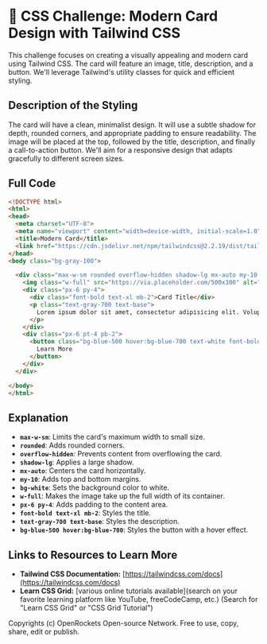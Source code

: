 # 🐞 CSS Challenge:  Modern Card Design with Tailwind CSS


This challenge focuses on creating a visually appealing and modern card using Tailwind CSS.  The card will feature an image, title, description, and a button.  We'll leverage Tailwind's utility classes for quick and efficient styling.


## Description of the Styling

The card will have a clean, minimalist design. It will use a subtle shadow for depth, rounded corners, and appropriate padding to ensure readability.  The image will be placed at the top, followed by the title, description, and finally a call-to-action button. We'll aim for a responsive design that adapts gracefully to different screen sizes.


## Full Code

```html
<!DOCTYPE html>
<html>
<head>
  <meta charset="UTF-8">
  <meta name="viewport" content="width=device-width, initial-scale=1.0">
  <title>Modern Card</title>
  <link href="https://cdn.jsdelivr.net/npm/tailwindcss@2.2.19/dist/tailwind.min.css" rel="stylesheet">
</head>
<body class="bg-gray-100">

  <div class="max-w-sm rounded overflow-hidden shadow-lg mx-auto my-10 bg-white">
    <img class="w-full" src="https://via.placeholder.com/500x300" alt="Card Image">
    <div class="px-6 py-4">
      <div class="font-bold text-xl mb-2">Card Title</div>
      <p class="text-gray-700 text-base">
        Lorem ipsum dolor sit amet, consectetur adipisicing elit. Voluptatibus quia, nulla! Maiores et perferendis eaque, exercitationem praesentium nihil.
      </p>
    </div>
    <div class="px-6 pt-4 pb-2">
      <button class="bg-blue-500 hover:bg-blue-700 text-white font-bold py-2 px-4 rounded">
        Learn More
      </button>
    </div>
  </div>

</body>
</html>
```


## Explanation

* **`max-w-sm`**: Limits the card's maximum width to small size.
* **`rounded`**: Adds rounded corners.
* **`overflow-hidden`**: Prevents content from overflowing the card.
* **`shadow-lg`**: Applies a large shadow.
* **`mx-auto`**: Centers the card horizontally.
* **`my-10`**: Adds top and bottom margins.
* **`bg-white`**: Sets the background color to white.
* **`w-full`**: Makes the image take up the full width of its container.
* **`px-6 py-4`**: Adds padding to the content area.
* **`font-bold text-xl mb-2`**: Styles the title.
* **`text-gray-700 text-base`**: Styles the description.
* **`bg-blue-500 hover:bg-blue-700`**: Styles the button with a hover effect.


## Links to Resources to Learn More

* **Tailwind CSS Documentation:** [https://tailwindcss.com/docs](https://tailwindcss.com/docs)
* **Learn CSS Grid:** [various online tutorials available](search on your favorite learning platform like YouTube, freeCodeCamp, etc.) (Search for "Learn CSS Grid" or "CSS Grid Tutorial")


Copyrights (c) OpenRockets Open-source Network. Free to use, copy, share, edit or publish.

